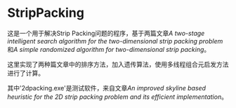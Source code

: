# StripPacking
这是一个用于解决Strip Packing问题的程序，基于两篇文章*A two-stage intelligent search algorithm for the two-dimensional strip packing problem*和*A simple randomized algorithm for two-dimensional strip packing*。

这里实现了两种篇文章中的排序方法，加入遗传算法，使用多线程组合元启发方法进行了计算。

其中'2dpacking.exe'是测试软件，来自文章*An improved skyline based heuristic for the 2D strip packing problem and its efficient implementation*。